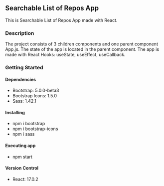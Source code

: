 ## Searchable List of Repos App

This is Searchable List of Repos App made with React. 

### Description

The project consists of 3 children components and one parent component App.js. The state of the app is located in the parent component. The app is made with React Hooks: useState, useEffect, useCallback. 

### Getting Started

#### Dependencies

- Bootstrap: 5.0.0-beta3
- Bootstrap Icons: 1.5.0
- Sass: 1.42.1

#### Installing

- npm i bootstrap
- npm i bootstrap-icons
- npm i sass

#### Executing app

- npm start

#### Version Control

- React: 17.0.2
